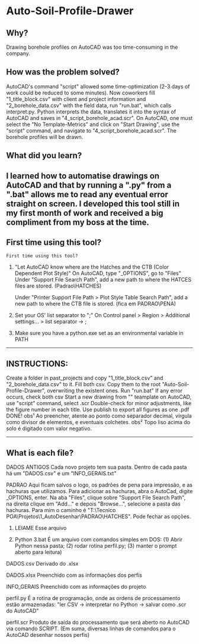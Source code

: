 # Auto-Soil-Profile-Drawer
## Why?
Drawing borehole profiles on AutoCAD was too time-consuming in the company. 

## How was the problem solved?
AutoCAD's command "script" allowed some time-optimization (2-3 days of work could be reduced to some minutes).
Now coworkers fill "1_title_block.csv" with client and project information and "2_borehole_data.csv" with the
field data, run "run.bat", which calls interpret.py. 
Python interprets the data, translates it into the syntax of AutoCAD and saves in "4_script_borehole_acad.scr".
On AutoCAD, one must select the "No Template-Metrics" and click on "Start Drawing", use the "script" command,
and navigate to "4_script_borehole_acad.scr". The borehole profiles will be drawn.

## What did you learn?
I learned how to automatise drawings on AutoCAD and that by running a ".py" from a ".bat" allows me to read 
any eventual error straight on screen. I developed this tool still in my first month of work and received a 
big compliment from my boss at the time.
----------------------------------------------------------------------------------------------------------
## First time using this tool?
	First time using this tool?
1. "Let AutoCAD know where are the Hatches and the CTB (Color Dependent Plot Style)"
On AutoCAD, type "_OPTIONS", go to "Files"
     Under "Support File Search Path", 
             add a new path to where the HATCES files are stored. (Padrao\HATCHES)

     Under "Printer Support File Path > Plot Style Table Search Path",
             add a new path to where the CTB file is stored.   (fica em PADRAO\PENA)

2. Set your OS' list separator to ";"
On Control panel > Region > Additional settings... > list separator -> ;

3. Make sure you have a python.exe set as an environmental variable in PATH
----------------------------------------------------------------------------------------------------------
## INSTRUCTIONS:
 Create a folder in past_projects and copy "1_title_block.csv" and "2_borehole_data.csv" to it.
 Fill both csv. Copy them to the root "Auto-Soil-Profile-Drawer\", overwriting the existent ones.
 Run "run.bat"
 If any error occurs, check both csv
 Start a new drawing from "" teamplate on AutoCAD, use "script" command, select .scr
 Double-check for minor adjustments, like the figure number in each title.
 Use publish to export all figures as one .pdf
 DONE!
	obs¹ Ao preencher, atente ao ponto como separador decimal, vírgula como divisor de elementos, e eventuais colchetes.
	obs² Topo liso acima do solo é digitado com valor negativo.

----------------------------------------------------------------------------------------------------------
## What is each file?
DADOS ANTIGOS
 Cada novo projeto tem sua pasta. Dentro de cada pasta há um "DADOS.csv" e um "INFO_GERAIS.txt"

PADRAO
 Aqui ficam salvos o logo, os padrões de pena para impressão, e as hachuras que utilizamos.
 Para adicionar as hachuras, abra o AutoCad, digite _OPTIONS, enter. Na aba "Files", clique sobre "Support File Search Path", na direita clique em "Add..." e depois "Browse...", selecione a pasta das hachuras.
 Para mim o caminho é "T:\Tecnico POA\Projetos\1_AutoDesenhar\PADRAO\HATCHES". Pode fechar as opções.

1. LEIAME
 Esse arquivo

2. Python 3.bat 
 É um arquivo com comandos simples em DOS: (1) Abrir Python nessa pasta; (2) rodar rotina perfil.py; (3) manter o prompt aberto para leitura)

DADOS.csv
 Derivado do .xlsx

DADOS.xlsx
 Preenchido com as informações dos perfis

INFO_GERAIS
 Preenchido com as informações do projeto

perfil.py
 É a rotina de programação, onde as ordens de processamento estão armazenadas: "ler CSV -> interpretar no Python -> salvar como .scr do AutoCAD"

perfil.scr
 Produto de saída do processamento que será aberto no AutoCAD via comando SCRIPT.
 (Em suma, diversas linhas de comandos para o AutoCAD desenhar nossos perfis)